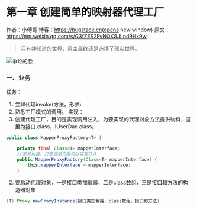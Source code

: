 # 第一章 创建简单的映射器代理工厂
作者：小傅哥
博客：https://bugstack.cn(opens new window)
原文：https://mp.weixin.qq.com/s/G3fZES2FvNQK8JLnd9Hx9w

> 只有神知道的世界，男主最终还是选择了现实世界。

![争论的脸](https://github.com/user-attachments/assets/52ba99ec-7107-4e08-9348-7c423132ab82)
### 一、业务
任务：
1. 尝鲜代理invoke(方法，形参)
2. 熟悉工厂模式的调用。
实现：
1. 创建代理工厂，目的是实现调用注入，为要实现的代理对象方法提供物料，这里为接口.class，IUserDao.class。
``` java
public class MapperProxyFactory<T> {

    private final Class<T> mapperInterface;
    //无参构造，只要调用它就可以实现注入
    public MapperProxyFactory(Class<T> mapperInterface) {
        this.mapperInterface = mapperInterface;
    }
```
2. 要启动代理对象，一是接口类加载器，二是class数组，三是接口和方法的构造器对象
``` java
(T) Proxy.newProxyInstance(接口类加载器，class数组，接口和方法)
```
